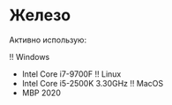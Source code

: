 # Железо

Активно использую:

!! Windows

- Intel Core i7-9700F
  !! Linux
- Intel Core i5-2500K 3.30GHz
  !! MacOS
- MBP 2020
